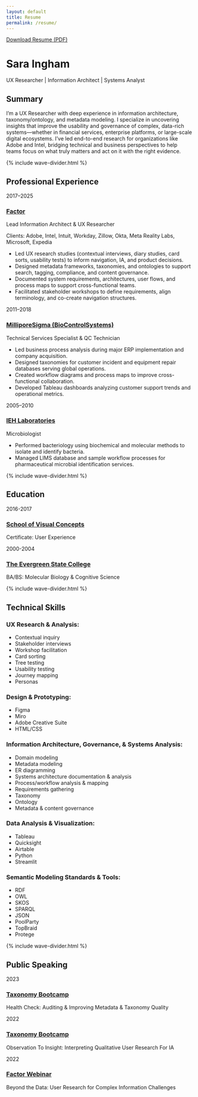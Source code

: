 ```yaml
---
layout: default
title: Resume
permalink: /resume/
---
```


<p><a href="{{ '/assets/docs/resume.pdf' | relative_url }}" target="_blank" rel="noopener noreferrer">Download Resume (PDF)</a></p>

# Sara Ingham
UX Researcher | Information Architect | Systems Analyst

## Summary
I’m a UX Researcher with deep experience in information architecture, taxonomy/ontology, and metadata modeling. I specialize in uncovering insights that improve the usability and governance of complex, data-rich systems—whether in financial services, enterprise platforms, or large-scale digital ecosystems. I’ve led end-to-end research for organizations like Adobe and Intel, bridging technical and business perspectives to help teams focus on what truly matters and act on it with the right evidence.

<div class="wave-divider wave-divider--resume">{% include wave-divider.html %}</div>

## Professional Experience

<div class="exp-item" markdown="1">
<p class="role-date">2017–2025</p>
<h3 class="company"><a href="https://www.factorfirm.com">Factor</a></h3> 
<p class="role-title">Lead Information Architect &amp; UX Researcher</p>

Clients: Adobe, Intel, Intuit, Workday, Zillow, Okta, Meta Reality Labs, Microsoft, Expedia

- Led UX research studies (contextual interviews, diary studies, card sorts, usability tests) to inform navigation, IA, and product decisions.
- Designed metadata frameworks, taxonomies, and ontologies to support search, tagging, compliance, and content governance.
- Documented system requirements, architectures, user flows, and process maps to support cross-functional teams.
- Facilitated stakeholder workshops to define requirements, align terminology, and co-create navigation structures.
</div>

<div class="exp-item" markdown="1">
<p class="role-date">2011–2018</p>
<h3 class="company"><a href="https://www.sigmaaldrich.com/US/en/search/biocontrol-systems?focus=products&page=1&perpage=30&sort=relevance&term=biocontrol%20systems&type=product_name">MilliporeSigma (BioControlSystems)</a></h3> 
<p class="role-title">Technical Services Specialist &amp; QC Technician</p>

- Led business process analysis during major ERP implementation and company acquisition.
- Designed taxonomies for customer incident and equipment repair databases serving global operations.
- Created workflow diagrams and process maps to improve cross-functional collaboration.
- Developed Tableau dashboards analyzing customer support trends and operational metrics.
</div>

<div class="exp-item" markdown="1">
<p class="role-date">2005–2010</p>
<h3 class="company"><a href="https://www.iehinc.com">IEH Laboratories</a></h3> 
<p class="role-title">Microbiologist</p>

- Performed bacteriology using biochemical and molecular methods to isolate and identify bacteria.
- Managed LIMS database and sample workflow processes for pharmaceutical microbial identification services.
</div>

<div class="wave-divider wave-divider--resume">{% include wave-divider.html %}</div>

## Education

<div class="exp-item" markdown="1">
<p class="role-date">2016-2017</p>
<h3 class="company"><a href="https://www.svcseattle.com/">School of Visual Concepts</a></h3> 
<p class="role-title">Certificate: User Experience</p>
</div>  

<div class="exp-item" markdown="1">
<p class="role-date">2000-2004</p>
<h3 class="company"><a href="https://www.evergreen.edu/">The Evergreen State College</a></h3> 
<p class="role-title">BA/BS: Molecular Biology & Cognitive Science</p>
</div>

<div class="wave-divider wave-divider--resume">{% include wave-divider.html %}</div>

## Technical Skills

### UX Research & Analysis:
<ul class="skill-list">
  <li>Contextual inquiry</li>
  <li>Stakeholder interviews</li>
  <li>Workshop facilitation</li>
  <li>Card sorting</li>
  <li>Tree testing</li>
  <li>Usability testing</li>
  <li>Journey mapping</li>
  <li>Personas</li>
</ul>

### Design & Prototyping:
<ul class="skill-list">
  <li>Figma</li>
  <li>Miro</li>
  <li>Adobe Creative Suite</li>
  <li>HTML/CSS</li>
</ul>

### Information Architecture, Governance, & Systems Analysis:
<ul class="skill-list">
  <li>Domain modeling</li>
  <li>Metadata modeling</li>
  <li>ER diagramming</li>
  <li>Systems architecture documentation & analysis</li>
  <li>Process/workflow analysis & mapping</li>
  <li>Requirements gathering</li>
  <li>Taxonomy</li>
  <li>Ontology</li>
  <li>Metadata & content governance</li>
</ul>

### Data Analysis & Visualization: 
<ul class="skill-list">
  <li>Tableau</li>
  <li>Quicksight</li>
  <li>Airtable</li>
  <li>Python</li>
  <li>Streamlit</li>
</ul>

### Semantic Modeling Standards & Tools:
<ul class="skill-list">
  <li>RDF</li>
  <li>OWL</li>
  <li>SKOS</li>
  <li>SPARQL</li>
  <li>JSON</li>
  <li>PoolParty</li>
  <li>TopBraid</li>
  <li>Protege</li>
</ul> 

<div class="wave-divider wave-divider--resume">{% include wave-divider.html %}</div>

## Public Speaking

<div class="exp-item" markdown="1">
<p class="role-date">2023</p>
<h3 class="company"><a href="https://taxonomybootcamp.com/2023/Program.aspx">Taxonomy Bootcamp</a></h3> 
<p class="talk-name">Health Check: Auditing & Improving Metadata & Taxonomy Quality</p>
</div>

<div class="exp-item" markdown="1">
<p class="role-date">2022</p>
<h3 class="company"><a href="https://www.taxonomybootcamp.com/2022/program.aspx#15585">Taxonomy Bootcamp</a></h3> 
<p class="talk-name">Observation To Insight: Interpreting Qualitative User Research For IA</p>
</div>

<div class="exp-item" markdown="1">
<p class="role-date">2022</p>
<h3 class="company"><a href="https://factorfirm.com/posts/webinar-user-research-for-ia/">Factor Webinar</a></h3> 
<p class="talk-name">Beyond the Data: User Research for Complex Information Challenges</p>
</div>

